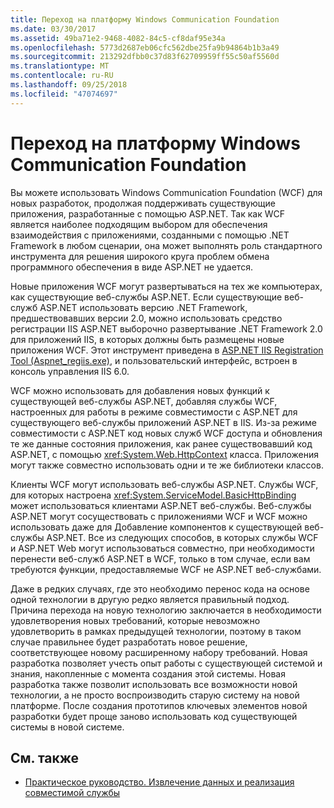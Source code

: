 ```yaml
---
title: Переход на платформу Windows Communication Foundation
ms.date: 03/30/2017
ms.assetid: 49ba71e2-9468-4082-84c5-cf8daf95e34a
ms.openlocfilehash: 5773d2687eb06cfc562dbe25fa9b94864b1b3a49
ms.sourcegitcommit: 213292dfbb0c37d83f62709959ff55c50af5560d
ms.translationtype: MT
ms.contentlocale: ru-RU
ms.lasthandoff: 09/25/2018
ms.locfileid: "47074697"
---
```

# <a name="adopting-windows-communication-foundation"></a>Переход на платформу Windows Communication Foundation

Вы можете использовать Windows Communication Foundation (WCF) для новых разработок, продолжая поддерживать существующие приложения, разработанные с помощью ASP.NET. Так как WCF является наиболее подходящим выбором для обеспечения взаимодействия с приложениями, созданными с помощью .NET Framework в любом сценарии, она может выполнять роль стандартного инструмента для решения широкого круга проблем обмена программного обеспечения в виде ASP.NET не удается.

Новые приложения WCF могут развертываться на тех же компьютерах, как существующие веб-службы ASP.NET. Если существующие веб-служб ASP.NET использовать версию .NET Framework, предшествовавших версии 2.0, можно использовать средство регистрации IIS ASP.NET выборочно развертывание .NET Framework 2.0 для приложений IIS, в которых должны быть размещены новые приложения WCF. Этот инструмент приведена в [ASP.NET IIS Registration Tool (Aspnet_regiis.exe)](https://go.microsoft.com/fwlink/?LinkId=94687), и пользовательский интерфейс, встроен в консоль управления IIS 6.0.

WCF можно использовать для добавления новых функций к существующей веб-службы ASP.NET, добавляя службы WCF, настроенных для работы в режиме совместимости с ASP.NET для существующего веб-службы приложений ASP.NET в IIS. Из-за режиме совместимости с ASP.NET код новых служб WCF доступа и обновления те же данные состояния приложения, как ранее существовавший код ASP.NET, с помощью <xref:System.Web.HttpContext> класса. Приложения могут также совместно использовать одни и те же библиотеки классов.

Клиенты WCF могут использовать веб-службы ASP.NET. Службы WCF, для которых настроена <xref:System.ServiceModel.BasicHttpBinding> может использоваться клиентами ASP.NET веб-службы. Веб-службы ASP.NET могут сосуществовать с приложениями WCF и WCF можно использовать даже для Добавление компонентов к существующей веб-службы ASP.NET. Все из следующих способов, в которых службы WCF и ASP.NET Web могут использоваться совместно, при необходимости перенести веб-служб ASP.NET в WCF, только в том случае, если вам требуются функции, предоставляемые WCF не ASP.NET веб-службами.

Даже в редких случаях, где это необходимо перенос кода на основе одной технологии в другую редко является правильный подход. Причина перехода на новую технологию заключается в необходимости удовлетворения новых требований, которые невозможно удовлетворить в рамках предыдущей технологии, поэтому в таком случае правильнее будет разработать новое решение, соответствующее новому расширенному набору требований. Новая разработка позволяет учесть опыт работы с существующей системой и знания, накопленные с момента создания этой системы. Новая разработка также позволит использовать все возможности новой технологии, а не просто воспроизводить старую систему на новой платформе. После создания прототипов ключевых элементов новой разработки будет проще заново использовать код существующей системы в новой системе.

## <a name="see-also"></a>См. также

- [Практическое руководство. Извлечение данных и реализация совместимой службы](../../../../docs/framework/wcf/feature-details/how-to-retrieve-metadata-and-implement-a-compliant-service.md)
